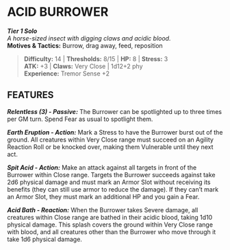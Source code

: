 # ACID BURROWER

***Tier 1 Solo***  
*A horse-sized insect with digging claws and acidic blood.*  
**Motives & Tactics:** Burrow, drag away, feed, reposition

> **Difficulty:** 14 | **Thresholds:** 8/15 | **HP:** 8 | **Stress:** 3  
> **ATK:** +3 | **Claws:** Very Close | 1d12+2 phy  
> **Experience:** Tremor Sense +2

## FEATURES

***Relentless (3) - Passive:*** The Burrower can be spotlighted up to three times per GM turn. Spend Fear as usual to spotlight them.

***Earth Eruption - Action:*** Mark a Stress to have the Burrower burst out of the ground. All creatures within Very Close range must succeed on an Agility Reaction Roll or be knocked over, making them Vulnerable until they next act.

***Spit Acid - Action:*** Make an attack against all targets in front of the Burrower within Close range. Targets the Burrower succeeds against take 2d6 physical damage and must mark an Armor Slot without receiving its benefits (they can still use armor to reduce the damage). If they can’t mark an Armor Slot, they must mark an additional HP and you gain a Fear.

***Acid Bath - Reaction:*** When the Burrower takes Severe damage, all creatures within Close range are bathed in their acidic blood, taking 1d10 physical damage. This splash covers the ground within Very Close range with blood, and all creatures other than the Burrower who move through it take 1d6 physical damage.
